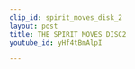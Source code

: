 ```yaml
---
clip_id: spirit_moves_disk_2
layout: post
title: THE SPIRIT MOVES DISC2
youtube_id: yHf4tBmAlpI

---
```


